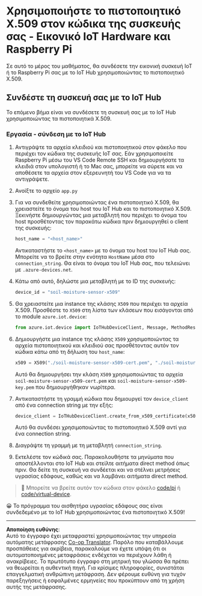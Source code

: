 <!--
CO_OP_TRANSLATOR_METADATA:
{
  "original_hash": "9aea84bcc7520222b0e1c50469d62d6a",
  "translation_date": "2025-08-27T21:56:44+00:00",
  "source_file": "2-farm/lessons/6-keep-your-plant-secure/single-board-computer-x509.md",
  "language_code": "el"
}
-->
# Χρησιμοποιήστε το πιστοποιητικό X.509 στον κώδικα της συσκευής σας - Εικονικό IoT Hardware και Raspberry Pi

Σε αυτό το μέρος του μαθήματος, θα συνδέσετε την εικονική συσκευή IoT ή το Raspberry Pi σας με το IoT Hub χρησιμοποιώντας το πιστοποιητικό X.509.

## Συνδέστε τη συσκευή σας με το IoT Hub

Το επόμενο βήμα είναι να συνδέσετε τη συσκευή σας με το IoT Hub χρησιμοποιώντας τα πιστοποιητικά X.509.

### Εργασία - σύνδεση με το IoT Hub

1. Αντιγράψτε τα αρχεία κλειδιού και πιστοποιητικού στον φάκελο που περιέχει τον κώδικα της συσκευής IoT σας. Εάν χρησιμοποιείτε Raspberry Pi μέσω του VS Code Remote SSH και δημιουργήσατε τα κλειδιά στον υπολογιστή ή το Mac σας, μπορείτε να σύρετε και να αποθέσετε τα αρχεία στον εξερευνητή του VS Code για να τα αντιγράψετε.

1. Ανοίξτε το αρχείο `app.py`

1. Για να συνδεθείτε χρησιμοποιώντας ένα πιστοποιητικό X.509, θα χρειαστείτε το όνομα του host του IoT Hub και το πιστοποιητικό X.509. Ξεκινήστε δημιουργώντας μια μεταβλητή που περιέχει το όνομα του host προσθέτοντας τον παρακάτω κώδικα πριν δημιουργηθεί ο client της συσκευής:

    ```python
    host_name = "<host_name>"
    ```

    Αντικαταστήστε το `<host_name>` με το όνομα του host του IoT Hub σας. Μπορείτε να το βρείτε στην ενότητα `HostName` μέσα στο `connection_string`. Θα είναι το όνομα του IoT Hub σας, που τελειώνει με `.azure-devices.net`.

1. Κάτω από αυτό, δηλώστε μια μεταβλητή με το ID της συσκευής:

    ```python
    device_id = "soil-moisture-sensor-x509"
    ```

1. Θα χρειαστείτε μια instance της κλάσης `X509` που περιέχει τα αρχεία X.509. Προσθέστε το `X509` στη λίστα των κλάσεων που εισάγονται από το module `azure.iot.device`:

    ```python
    from azure.iot.device import IoTHubDeviceClient, Message, MethodResponse, X509
    ```

1. Δημιουργήστε μια instance της κλάσης `X509` χρησιμοποιώντας τα αρχεία πιστοποιητικού και κλειδιού σας προσθέτοντας αυτόν τον κώδικα κάτω από τη δήλωση του `host_name`:

    ```python
    x509 = X509("./soil-moisture-sensor-x509-cert.pem", "./soil-moisture-sensor-x509-key.pem")
    ```

    Αυτό θα δημιουργήσει την κλάση `X509` χρησιμοποιώντας τα αρχεία `soil-moisture-sensor-x509-cert.pem` και `soil-moisture-sensor-x509-key.pem` που δημιουργήθηκαν νωρίτερα.

1. Αντικαταστήστε τη γραμμή κώδικα που δημιουργεί τον `device_client` από ένα connection string με την εξής:

    ```python
    device_client = IoTHubDeviceClient.create_from_x509_certificate(x509, host_name, device_id)
    ```

    Αυτό θα συνδέσει χρησιμοποιώντας το πιστοποιητικό X.509 αντί για ένα connection string.

1. Διαγράψτε τη γραμμή με τη μεταβλητή `connection_string`.

1. Εκτελέστε τον κώδικά σας. Παρακολουθήστε τα μηνύματα που αποστέλλονται στο IoT Hub και στείλτε αιτήματα direct method όπως πριν. Θα δείτε τη συσκευή να συνδέεται και να στέλνει μετρήσεις υγρασίας εδάφους, καθώς και να λαμβάνει αιτήματα direct method.

> 💁 Μπορείτε να βρείτε αυτόν τον κώδικα στον φάκελο [code/pi](../../../../../2-farm/lessons/6-keep-your-plant-secure/code/pi) ή [code/virtual-device](../../../../../2-farm/lessons/6-keep-your-plant-secure/code/virtual-device).

😀 Το πρόγραμμα του αισθητήρα υγρασίας εδάφους σας είναι συνδεδεμένο με το IoT Hub χρησιμοποιώντας ένα πιστοποιητικό X.509!

---

**Αποποίηση ευθύνης**:  
Αυτό το έγγραφο έχει μεταφραστεί χρησιμοποιώντας την υπηρεσία αυτόματης μετάφρασης [Co-op Translator](https://github.com/Azure/co-op-translator). Παρόλο που καταβάλλουμε προσπάθειες για ακρίβεια, παρακαλούμε να έχετε υπόψη ότι οι αυτοματοποιημένες μεταφράσεις ενδέχεται να περιέχουν λάθη ή ανακρίβειες. Το πρωτότυπο έγγραφο στη μητρική του γλώσσα θα πρέπει να θεωρείται η αυθεντική πηγή. Για κρίσιμες πληροφορίες, συνιστάται επαγγελματική ανθρώπινη μετάφραση. Δεν φέρουμε ευθύνη για τυχόν παρεξηγήσεις ή εσφαλμένες ερμηνείες που προκύπτουν από τη χρήση αυτής της μετάφρασης.